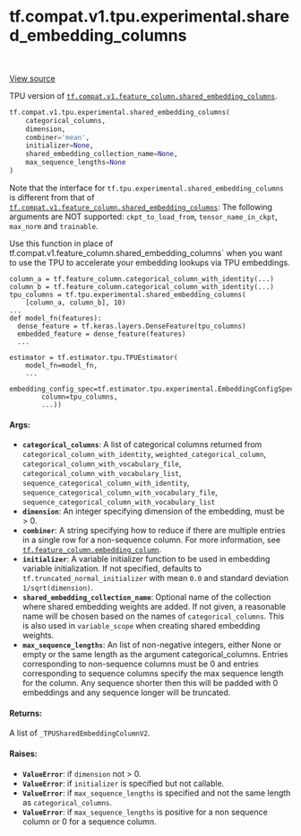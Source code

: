 <div itemscope itemtype="http://developers.google.com/ReferenceObject">
<meta itemprop="name" content="tf.compat.v1.tpu.experimental.shared_embedding_columns" />
<meta itemprop="path" content="Stable" />
</div>

# tf.compat.v1.tpu.experimental.shared_embedding_columns

<!-- Insert buttons -->

<table class="tfo-notebook-buttons tfo-api" align="left">
</table>

<a target="_blank" href="/code/stable/tensorflow/python/tpu/feature_column_v2.py">View source</a>



<!-- Start diff -->
TPU version of <a href="../../../../../tf/compat/v1/feature_column/shared_embedding_columns.md"><code>tf.compat.v1.feature_column.shared_embedding_columns</code></a>.

``` python
tf.compat.v1.tpu.experimental.shared_embedding_columns(
    categorical_columns,
    dimension,
    combiner='mean',
    initializer=None,
    shared_embedding_collection_name=None,
    max_sequence_lengths=None
)
```



<!-- Placeholder for "Used in" -->

Note that the interface for `tf.tpu.experimental.shared_embedding_columns` is
different from that of <a href="../../../../../tf/compat/v1/feature_column/shared_embedding_columns.md"><code>tf.compat.v1.feature_column.shared_embedding_columns</code></a>:
The following arguments are NOT supported: `ckpt_to_load_from`,
`tensor_name_in_ckpt`, `max_norm` and `trainable`.

Use this function in place of
tf.compat.v1.feature_column.shared_embedding_columns` when you want to use the
TPU to accelerate your embedding lookups via TPU embeddings.

```
column_a = tf.feature_column.categorical_column_with_identity(...)
column_b = tf.feature_column.categorical_column_with_identity(...)
tpu_columns = tf.tpu.experimental.shared_embedding_columns(
    [column_a, column_b], 10)
...
def model_fn(features):
  dense_feature = tf.keras.layers.DenseFeature(tpu_columns)
  embedded_feature = dense_feature(features)
  ...

estimator = tf.estimator.tpu.TPUEstimator(
    model_fn=model_fn,
    ...
    embedding_config_spec=tf.estimator.tpu.experimental.EmbeddingConfigSpec(
        column=tpu_columns,
        ...))
```

#### Args:


* <b>`categorical_columns`</b>: A list of categorical columns returned from
    `categorical_column_with_identity`, `weighted_categorical_column`,
    `categorical_column_with_vocabulary_file`,
    `categorical_column_with_vocabulary_list`,
    `sequence_categorical_column_with_identity`,
    `sequence_categorical_column_with_vocabulary_file`,
    `sequence_categorical_column_with_vocabulary_list`
* <b>`dimension`</b>: An integer specifying dimension of the embedding, must be > 0.
* <b>`combiner`</b>: A string specifying how to reduce if there are multiple entries
  in a single row for a non-sequence column. For more information, see
  <a href="../../../../../tf/feature_column/embedding_column.md"><code>tf.feature_column.embedding_column</code></a>.
* <b>`initializer`</b>: A variable initializer function to be used in embedding
  variable initialization. If not specified, defaults to
  `tf.truncated_normal_initializer` with mean `0.0` and standard deviation
  `1/sqrt(dimension)`.
* <b>`shared_embedding_collection_name`</b>: Optional name of the collection where
  shared embedding weights are added. If not given, a reasonable name will
  be chosen based on the names of `categorical_columns`. This is also used
  in `variable_scope` when creating shared embedding weights.
* <b>`max_sequence_lengths`</b>: An list of non-negative integers, either None or
  empty or the same length as the argument categorical_columns. Entries
  corresponding to non-sequence columns must be 0 and entries corresponding
  to sequence columns specify the max sequence length for the column. Any
  sequence shorter then this will be padded with 0 embeddings and any
  sequence longer will be truncated.


#### Returns:

A  list of `_TPUSharedEmbeddingColumnV2`.



#### Raises:


* <b>`ValueError`</b>: if `dimension` not > 0.
* <b>`ValueError`</b>: if `initializer` is specified but not callable.
* <b>`ValueError`</b>: if `max_sequence_lengths` is specified and not the same length
  as `categorical_columns`.
* <b>`ValueError`</b>: if `max_sequence_lengths` is positive for a non sequence column
  or 0 for a sequence column.